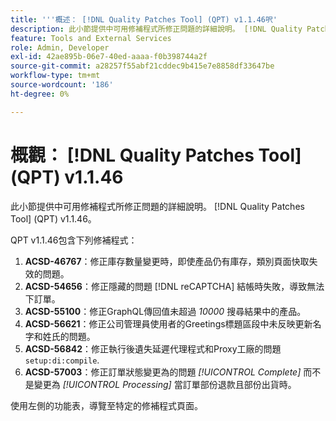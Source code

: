 ```yaml
---
title: '''概述： [!DNL Quality Patches Tool] (QPT) v1.1.46呎'
description: 此小節提供中可用修補程式所修正問題的詳細說明。 [!DNL Quality Patches Tool] (QPT) v1.1.46。
feature: Tools and External Services
role: Admin, Developer
exl-id: 42ae895b-06e7-40ed-aaaa-f0b398744a2f
source-git-commit: a28257f55abf21cddec9b415e7e8858df33647be
workflow-type: tm+mt
source-wordcount: '186'
ht-degree: 0%

---
```


# 概觀： [!DNL Quality Patches Tool] (QPT) v1.1.46

此小節提供中可用修補程式所修正問題的詳細說明。 [!DNL Quality Patches Tool] (QPT) v1.1.46。

QPT v1.1.46包含下列修補程式：

1. **ACSD-46767**：修正庫存數量變更時，即使產品仍有庫存，類別頁面快取失效的問題。
1. **ACSD-54656**：修正隱藏的問題 [!DNL reCAPTCHA] 結帳時失敗，導致無法下訂單。
1. **ACSD-55100**：修正GraphQL傳回值未超過 *10000* 搜尋結果中的產品。
1. **ACSD-56621**：修正公司管理員使用者的Greetings標題區段中未反映更新名字和姓氏的問題。
1. **ACSD-56842**：修正執行後遺失延遲代理程式和Proxy工廠的問題 `setup:di:compile`.
1. **ACSD-57003**：修正訂單狀態變更為的問題 *[!UICONTROL Complete]* 而不是變更為 *[!UICONTROL Processing]* 當訂單部份退款且部份出貨時。

使用左側的功能表，導覽至特定的修補程式頁面。
